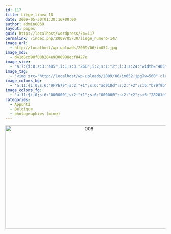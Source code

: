 ```yaml
---
id: 117
title: Liège_linea 18
date: 2009-05-30T01:30:16+00:00
author: admin6059
layout: pages
guid: http://localhost/wordpress/?p=117
permalink: /index.php/2009/05/30/liege_numero-14/
image_url:
  - http://localhost/wp-uploads/2009/06/im052.jpg
image_md5:
  - d41d8cd98f00b204e9800998ecf8427e
image_size:
  - 'a:7:{i:0;s:3:"405";i:1;s:3:"260";i:2;s:1:"2";i:3;s:24:"width="405" height="260"";s:4:"bits";s:1:"8";s:8:"channels";s:1:"3";s:4:"mime";s:10:"image/jpeg";}'
image_tag:
  - '<img src="http://localhost/wp-uploads/2009/06/im052.jpg?w=560" class="aligncenter size-full wp-image-116" title="im052"   alt="im052"    />'
image_colors_bg:
  - 'a:11:{i:0;s:6:"9F7E79";s:2:"+1";s:6:"ad918d";s:2:"+2";s:6:"b79f9b";s:2:"+3";s:6:"d0bfbd";s:2:"+4";s:6:"e7dfdd";s:2:"+5";s:6:"f6f3f2";i:-1;s:6:"876b67";i:-2;s:6:"775f5b";i:-3;s:6:"503f3d";i:-4;s:6:"28201e";i:-5;s:6:"100d0c";}'
image_colors_fg:
  - 'a:11:{i:0;s:6:"000000";s:2:"+1";s:6:"000000";s:2:"+2";s:6:"28201e";s:2:"+3";s:6:"28201e";s:2:"+4";s:6:"503f3d";s:2:"+5";s:6:"775f5b";i:-1;s:6:"ffffff";i:-2;s:6:"ffffff";i:-3;s:6:"e7dfdd";i:-4;s:6:"b79f9b";i:-5;s:6:"b79f9b";}'
categories:
  - Appunti
  - Belgique
  - photographies (mine)
---
```

<p style="text-align: center;">
  <a href="http://blog.martasmaldone.eu/wp-content/uploads/2009/05/008.jpg"><img class="aligncenter size-full wp-image-2123" title="008" src="http://blog.martasmaldone.eu/wp-content/uploads/2009/05/008.jpg" alt="008" width="510" height="326" srcset="http://blog.martasmaldone.eu/wp-content/uploads/2009/05/008.jpg 567w, http://blog.martasmaldone.eu/wp-content/uploads/2009/05/008-300x192.jpg 300w" sizes="(max-width: 510px) 100vw, 510px" /></a>
</p>